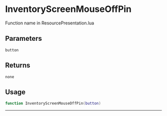 # InventoryScreenMouseOffPin
Function name in ResourcePresentation.lua
## Parameters
`button`
## Returns
`none`
## Usage
```lua
function InventoryScreenMouseOffPin(button)
```
---
